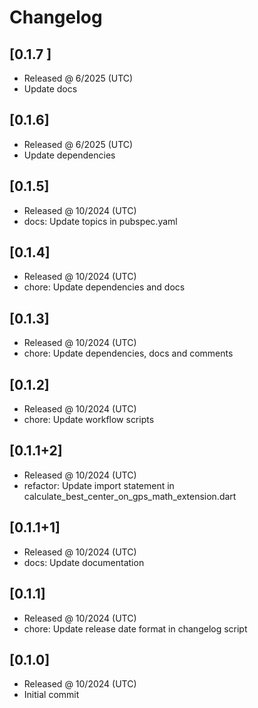 # Changelog

## [0.1.7 ]

- Released @ 6/2025 (UTC)
- Update docs

## [0.1.6]

- Released @ 6/2025 (UTC)
- Update dependencies

## [0.1.5]

- Released @ 10/2024 (UTC)
- docs: Update topics in pubspec.yaml

## [0.1.4]

- Released @ 10/2024 (UTC)
- chore: Update dependencies and docs

## [0.1.3]

- Released @ 10/2024 (UTC)
- chore: Update dependencies, docs and comments

## [0.1.2]

- Released @ 10/2024 (UTC)
- chore: Update workflow scripts

## [0.1.1+2]

- Released @ 10/2024 (UTC)
- refactor: Update import statement in calculate_best_center_on_gps_math_extension.dart

## [0.1.1+1]

- Released @ 10/2024 (UTC)
- docs: Update documentation

## [0.1.1]

- Released @ 10/2024 (UTC)
- chore: Update release date format in changelog script

## [0.1.0]

- Released @ 10/2024 (UTC)
- Initial commit
